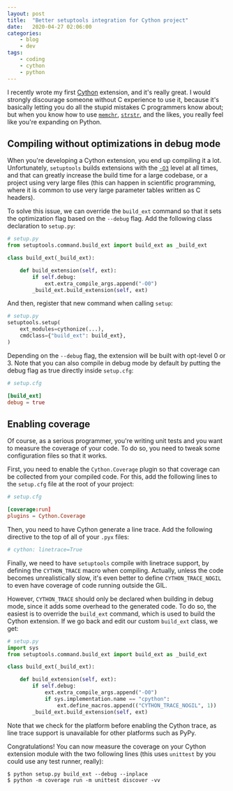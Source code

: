 ```yaml
---
layout: post
title:	"Better setuptools integration for Cython project"
date:	2020-04-27 02:06:00
categories:
    - blog
    - dev
tags:
    - coding
    - cython
    - python
---
```


I recently wrote my first [Cython](https://cython.org/) extension, and
it's really great. I would strongly discourage someone without C experience
to use it, because it's basically letting you do all the stupid mistakes C programmers know about; but when you know how to use
[`memchr`](http://man7.org/linux/man-pages/man3/memchr.3.html),
[`strstr`](http://man7.org/linux/man-pages/man3/strstr.3.html), and the likes,
you really feel like you're expanding on Python.


## Compiling without optimizations in debug mode

When you're developing a Cython extension, you end up compiling it a lot.
Unfortunately, `setuptools` builds extensions with the
[`-O3`](https://gcc.gnu.org/onlinedocs/gcc/Optimize-Options.html) level at all
times, and that can greatly increase the build time for a large codebase, or
a project using very large files (this can happen in scientific programming,
where it is common to use very large parameter tables written as C headers).

To solve this issue, we can override the `build_ext` command so that it sets
the optimization flag based on the `--debug` flag. Add the following class
declaration to `setup.py`:
```python
# setup.py
from setuptools.command.build_ext import build_ext as _build_ext

class build_ext(_build_ext):

    def build_extension(self, ext):
        if self.debug:
            ext.extra_compile_args.append("-O0")
        _build_ext.build_extension(self, ext)
```

And then, register that new command when calling `setup`:
```python
# setup.py
setuptools.setup(
    ext_modules=cythonize(...),
    cmdclass={"build_ext": build_ext},
)
```

Depending on the `--debug` flag, the extension will be built with opt-level 0
or 3. Note that you can also compile in debug mode by default by putting the
debug flag as true directly inside `setup.cfg`:

```toml
# setup.cfg

[build_ext]
debug = true
```


## Enabling coverage

Of course, as a serious programmer, you're writing unit tests and you want to
measure the coverage of your code. To do so, you need to tweak some
configuration files so that it works.

First, you need to enable the `Cython.Coverage` plugin so that coverage can be
collected from your compiled code. For this, add the following lines to the
`setup.cfg` file at the root of your project:

```toml
# setup.cfg

[coverage:run]
plugins = Cython.Coverage
```

Then, you need to have Cython generate a line trace. Add the following directive
to the top of all of your `.pyx` files:
```python
# cython: linetrace=True
```

Finally, we need to have `setuptools` compile with linetrace support, by defining
the `CYTHON_TRACE` macro when compiling. Actually, unless the code becomes
unrealistically slow, it's even better to define `CYTHON_TRACE_NOGIL` to even
have coverage of code running outside the GIL.

However, `CYTHON_TRACE` should only be declared when building in debug mode,
since it adds some overhead to the generated code. To do so, the easiest is to
override the `build_ext` command, which is used to build the Cython extension.
If we go back and edit our custom `build_ext` class, we get:
```python
# setup.py
import sys
from setuptools.command.build_ext import build_ext as _build_ext

class build_ext(_build_ext):

    def build_extension(self, ext):
        if self.debug:
            ext.extra_compile_args.append("-O0")
            if sys.implementation.name == "cpython":
                ext.define_macros.append(("CYTHON_TRACE_NOGIL", 1))
        _build_ext.build_extension(self, ext)
```

Note that we check for the platform before enabling the Cython trace, as line
trace support is unavailable for other platforms such as PyPy.

Congratulations! You can now measure the coverage on your Cython extension
module with the two following lines (this uses `unittest` by you could use
any test runner, really):
```console
$ python setup.py build_ext --debug --inplace
$ python -m coverage run -m unittest discover -vv
```

